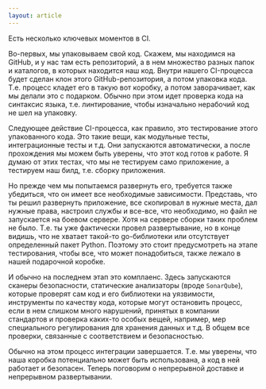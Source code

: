 ```yaml
---
layout: article
---
```

Есть несколько ключевых моментов в CI.

Во-первых, мы упаковываем свой код. Скажем, мы находимся на GitHub, и у нас там есть репозиторий, а в нем множество разных папок и каталогов, в которых находится наш код. Внутри нашего CI-процесса будет сделан клон этого GitHub-репозитория, а потом упаковка кода. Т.е. процесс кладет его в такую вот коробку, а потом заворачивает, как мы делали это с подарком. Обычно при этом идет проверка кода на синтаксис языка, т.е. линтирование, чтобы изначально нерабочий код не шел на упаковку.

Следующее действие CI-процесса, как правило, это тестирование этого упакованного кода. Это такие вещи, как модульные тесты, интеграционные тесты и т.д. Они запускаются автоматически, а после прохождения мы можем быть уверены, что этот код готов к работе. Я думаю от этих тестах, что мы не тестируем само приложение, а тестируем наш билд, т.е. сборку приложения.

Но прежде чем мы попытаемся развернуть его, требуется также убедиться, что он имеет все необходимые зависимости. Представь, что ты решил развернуть приложение, все скопировал в нужные места, дал нужные права, настроил службы и все-все, что необходимо, но файл не запускается на боевом сервере. Хотя на сервере сборки таких проблем не было. Т.е. ты уже фактически провел развертывание, но в конце видишь, что не хватает такой-то go-библиотеки или отсутствует определенный пакет Python. Поэтому это стоит предусмотреть на этапе тестирования, чтобы все, что может понадобиться, также лежало в нашей подарочной коробке.

И обычно на последнем этап это комплаенс. Здесь запускаются сканеры безопасности, статические анализаторы (вроде `SonarQube`), которые проверят сам код и его библиотеки на уязвимости, инструменты по качеству кода, которые могут остановить процесс, если в нем слишком много нарушений, принятых в компании стандартов и проверка каких-то особых вещей, например, мер специального регулирования для хранения данных и т.д. В общем все проверки, связанные с соответствием и безопасностью.

Обычно на этом процесс интеграции завершается. Т.е. мы уверены, что наша коробка потенциально может быть использована, а код в ней работает и безопасен. Теперь поговорим о непрерывной доставке и непрерывном развертывании.
